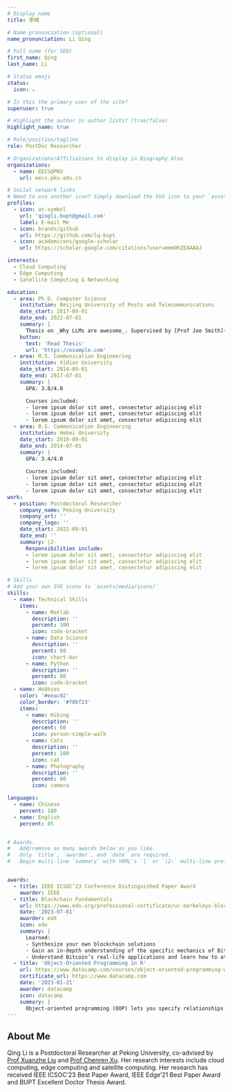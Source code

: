 ```yaml
---
# Display name
title: 李晴

# Name pronunciation (optional)
name_pronunciation: Li Qing

# Full name (for SEO)
first_name: Qing
last_name: Li

# Status emoji
status:
  icon: ☕️

# Is this the primary user of the site?
superuser: true

# Highlight the author in author lists? (true/false)
highlight_name: true

# Role/position/tagline
role: PostDoc Researcher

# Organizations/Affiliations to display in Biography blox
organizations:
  - name: EECS@PKU
    url: eecs.pku.edu.cn

# Social network links
# Need to use another icon? Simply download the SVG icon to your `assets/media/icons/` folder.
profiles:
  - icon: at-symbol
    url: 'qingli.bupt@gmail.com'
    label: E-mail Me
  - icon: brands/github
    url: https://github.com/lq-bupt
  - icon: academicons/google-scholar
    url: https://scholar.google.com/citations?user=mmm9hZEAAAAJ

interests:
  - Cloud Computing
  - Edge Computing
  - Satellite Computing & Networking

education:
  - area: Ph.D. Computer Science
    institution: Beijing University of Posts and Telecommunications
    date_start: 2017-09-01
    date_end: 2022-07-01
    summary: |
      Thesis on _Why LLMs are awesome_. Supervised by [Prof Joe Smith](https://example.com). Presented papers at 5 IEEE conferences with the contributions being published in 2 Springer journals.
    button:
      text: 'Read Thesis'
      url: 'https://example.com'
  - area: M.S. Communication Engineering
    institution: Xidian University
    date_start: 2014-09-01
    date_end: 2017-07-01
    summary: |
      GPA: 3.8/4.0

      Courses included:
      - lorem ipsum dolor sit amet, consectetur adipiscing elit
      - lorem ipsum dolor sit amet, consectetur adipiscing elit
      - lorem ipsum dolor sit amet, consectetur adipiscing elit
  - area: B.S. Communication Engineering
    institution: Hebei University
    date_start: 2010-09-01
    date_end: 2014-07-01
    summary: |
      GPA: 3.4/4.0
      
      Courses included:
      - lorem ipsum dolor sit amet, consectetur adipiscing elit
      - lorem ipsum dolor sit amet, consectetur adipiscing elit
      - lorem ipsum dolor sit amet, consectetur adipiscing elit
work:
  - position: Postdoctoral Researcher
    company_name: Peking University
    company_url: ''
    company_logo: ''
    date_start: 2022-09-01
    date_end: ''
    summary: |2-
      Responsibilities include:
      - lorem ipsum dolor sit amet, consectetur adipiscing elit
      - lorem ipsum dolor sit amet, consectetur adipiscing elit
      - lorem ipsum dolor sit amet, consectetur adipiscing elit

# Skills
# Add your own SVG icons to `assets/media/icons/`
skills:
  - name: Technical Skills
    items:
      - name: Matlab
        description: ''
        percent: 100
        icon: code-bracket
      - name: Data Science
        description: ''
        percent: 80
        icon: chart-bar
      - name: Python
        description: ''
        percent: 80
        icon: code-bracket
  - name: Hobbies
    color: '#eeac02'
    color_border: '#f0bf23'
    items:
      - name: Hiking
        description: ''
        percent: 60
        icon: person-simple-walk
      - name: Cats
        description: ''
        percent: 100
        icon: cat
      - name: Photography
        description: ''
        percent: 80
        icon: camera

languages:
  - name: Chinese
    percent: 100
  - name: English
    percent: 85


# Awards.
#   Add/remove as many awards below as you like.
#   Only `title`, `awarder`, and `date` are required.
#   Begin multi-line `summary` with YAML's `|` or `|2-` multi-line prefix and indent 2 spaces below.


awards:
  - title: IEEE ICSOC’23 Conference Distinguished Paper Award
    awarder: IEEE
  - title: Blockchain Fundamentals
    url: https://www.edx.org/professional-certificate/uc-berkeleyx-blockchain-fundamentals
    date: '2023-07-01'
    awarder: edX
    icon: edx
    summary: |
      Learned:
      - Synthesize your own blockchain solutions
      - Gain an in-depth understanding of the specific mechanics of Bitcoin
      - Understand Bitcoin’s real-life applications and learn how to attack and destroy Bitcoin, Ethereum, smart contracts and Dapps, and alternatives to Bitcoin’s Proof-of-Work consensus algorithm
  - title: 'Object-Oriented Programming in R'
    url: https://www.datacamp.com/courses/object-oriented-programming-with-s3-and-r6-in-r
    certificate_url: https://www.datacamp.com
    date: '2023-01-21'
    awarder: datacamp
    icon: datacamp
    summary: |
      Object-oriented programming (OOP) lets you specify relationships between functions and the objects that they can act on, helping you manage complexity in your code. This is an intermediate level course, providing an introduction to OOP, using the S3 and R6 systems. S3 is a great day-to-day R programming tool that simplifies some of the functions that you write. R6 is especially useful for industry-specific analyses, working with web APIs, and building GUIs.
---
```


## About Me

Qing Li is a Postdoctoral Researcher at Peking University, co-advised by [Prof Xuanzhe Liu](http://www.liuxuanzhe.com/) and [Prof Chenren Xu](https://soar.group/chenren). Her research interests include cloud computing, edge computing and satellite computing. Her research has received IEEE ICSOC’23 Best Paper Award, IEEE Edge’21 Best Paper Award and BUPT Excellent Doctor Thesis Award.
